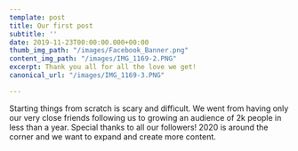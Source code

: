 ```yaml
---
template: post
title: Our first post
subtitle: ''
date: 2019-11-23T00:00:00.000+00:00
thumb_img_path: "/images/Facebook_Banner.png"
content_img_path: "/images/IMG_1169-2.PNG"
excerpt: Thank you all for all the love we get!
canonical_url: "/images/IMG_1169-3.PNG"

---
```

Starting things from scratch is scary and difficult. We went from having only our very close friends following us to growing an audience of 2k people in less than a year. Special thanks to all our followers! 2020 is around the corner and we want to expand and create more content.